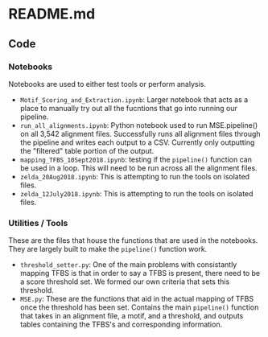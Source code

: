 # README.md

## Code

### Notebooks

Notebooks are used to either test tools or perform analysis.

- `Motif_Scoring_and_Extraction.ipynb`: Larger notebook that acts as a place to manually try out all the fucntions that go into running our pipeline.
- `run_all_alignments.ipynb`: Python notebook used to run MSE.pipeline() on all 3,542 alignment files. Successfully runs all alignment files through the pipeline and writes each output to a CSV. Currently only outputting the "filtered" table portion of the output.
- `mapping_TFBS_10Sept2018.ipynb`: testing if the `pipeline()` function can be used in a loop. This will need to be run across all the alignment files.
- `zelda_20Aug2018.ipynb`: This is attempting to run the tools on isolated files.
- `zelda_12July2018.ipynb`: This is attempting to run the tools on isolated files. 

### Utilities / Tools

These are the files that house the functions that are used in the notebooks. They are largely built to make the `pipeline()` function work. 

- `threshold_setter.py`: One of the main problems with consistantly mapping TFBS is that in order to say a TFBS is present, there need to be a score threshold set. We formed our own criteria that sets this threshold.
- `MSE.py`: These are the functions that aid in the actual mapping of TFBS once the threshold has been set. Contains the main `pipeline()` function that takes in an alignment file, a motif, and a threshold, and outputs tables containing the TFBS's and corresponding information.
